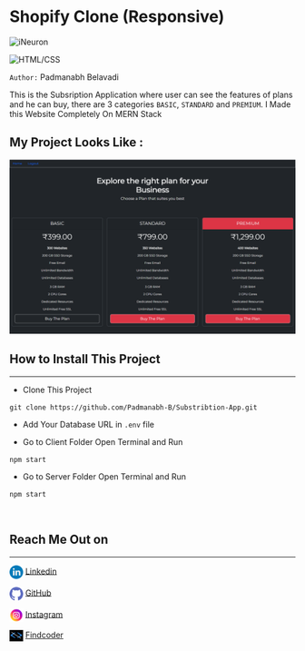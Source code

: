 # Shopify Clone (Responsive)

![iNeuron](https://img.shields.io/badge/NodeJS/MongoDB/Express%20-MERN-green)

![HTML/CSS](https://img.shields.io/badge/React-Bootstrap-yellow)

`Author:` Padmanabh Belavadi

This is the Subsription Application where user can see the features of plans and he can buy, there are 3 categories `BASIC`, `STANDARD` and `PREMIUM`. I Made this Website Completely On MERN Stack

## My Project Looks Like :

![](./readme_assets/screencapture.png)


## How to Install This Project

<hr>

- Clone This Project 
```
git clone https://github.com/Padmanabh-B/Substribtion-App.git
```

- Add Your Database URL in `.env` file


- Go to Client Folder Open Terminal and Run 
```
npm start
```

- Go to Server Folder Open Terminal and Run 
```
npm start
```


<br>

## Reach Me Out on
<hr>

<img align="center"  width="24px" src="./readme_assets/linkedin.png" /> [Linkedin](https://www.linkedin.com/in/padmanabh-belavadi)


<img align="center"  width="24px" src="./readme_assets/github.png" /> [GitHub](https://github.com/padmanabh-b)



<img align="center" width="24px" src="./readme_assets/instagram.png" /> [Instagram](https://www.instagram.com/legend_padmanabh/)

<img align="center"  width="24px" src="./readme_assets/findcoder.png" /> [Findcoder](https://www.findcoder.io/u/padmanabh_b)


